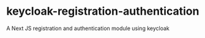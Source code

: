 # keycloak-registration-authentication
A Next JS registration and authentication module using keycloak
